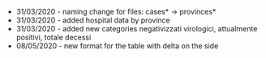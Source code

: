 * 31/03/2020 - naming change for files: cases* -> provinces*
* 31/03/2020 - added hospital data by province
* 31/03/2020 - added new categories  negativizzati virologici, attualmente positivi, totale decessi
* 08/05/2020 - new format for the table with delta on the side